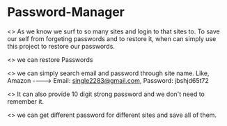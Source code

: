 # Password-Manager

  <> As we know we surf to so many sites and login to that sites to. To save our self from forgeting passwords and to restore it, when can simply use this project to restore our passwords.
  
  <> we can restore Passwords
  
  <> we can simply search email and password through site name.
  Like, Amazon ----> Email: single2283@gmail.com, Password: jbshjd65t72
  
  <> It can also provide 10 digit strong password and we don't need to remember it.
  
  <> we can get different password for different sites and save all of them.
